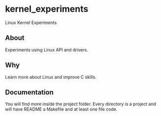 # kernel_experiments

Linux Kernel Experiments

## About

Experiments using Linux API and drivers.

## Why

Learn more about Linux and improve C skills.

## Documentation

You will find more inside the project folder.
Every directory is a project and will have README a Makefile and at least one file code.

